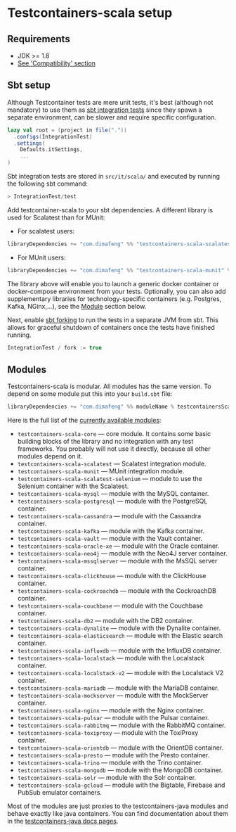 # Testcontainers-scala setup

## Requirements

* JDK >= 1.8
* [See 'Compatibility' section](https://www.testcontainers.org/compatibility.html)


## Sbt setup

Although Testcontainer tests are mere unit tests, it's best (although not mandatory) to use them as [sbt integration tests](https://www.scala-sbt.org/1.x/docs/Testing.html#Integration+Tests) since they spawn a separate environment, can be slower and require specific configuration. 

```scala
lazy val root = (project in file("."))
  .configs(IntegrationTest)
  .settings(
    Defaults.itSettings,
    ...
)    
```

Sbt integration tests are stored in `src/it/scala/` and executed by running the following sbt command:

```scala
> IntegrationTest/test
```

Add testcontainer-scala to your sbt dependencies. A different library is used for Scalatest than for MUnit:

* For scalatest users:
```scala
libraryDependencies += "com.dimafeng" %% "testcontainers-scala-scalatest" % testcontainersScalaVersion % "it"
```

* For MUnit users:
```scala
libraryDependencies += "com.dimafeng" %% "testcontainers-scala-munit" % testcontainersScalaVersion % "it"
```

The library above will enable you to launch a generic docker container or docker-compose environment from your tests. Optionally, you can also add supplementary libraries for technology-specific containers (e.g. Postgres, Kafka, NGinx,...), see the [Module](#modules) section below.


Next, enable [sbt forking](https://www.scala-sbt.org/1.x/docs/Forking.html#Forking) to run the tests in a separate JVM from sbt. This allows for graceful shutdown of containers once the tests have finished running.

```scala
IntegrationTest / fork := true
```

## Modules

Testcontainers-scala is modular. All modules has the same version. To depend on some module put this into your `build.sbt` file: 

```scala
libraryDependencies += "com.dimafeng" %% moduleName % testcontainersScalaVersion % "it"
```

Here is the full list of the [currently available modules](https://github.com/testcontainers/testcontainers-scala/tree/master/modules):

* `testcontainers-scala-core` — core module. 
  It contains some basic building blocks of the library and no integration with any test frameworks. 
  You probably will not use it directly, because all other modules depend on it.
* `testcontainers-scala-scalatest` — Scalatest integration module.
* `testcontainers-scala-munit` — MUnit integration module.
* `testcontainers-scala-scalatest-selenium` — module to use the Selenium container with the Scalatest.
* `testcontainers-scala-mysql` — module with the MySQL container.
* `testcontainers-scala-postgresql` — module with the PostgreSQL container.
* `testcontainers-scala-cassandra` — module with the Cassandra container.
* `testcontainers-scala-kafka` — module with the Kafka container.
* `testcontainers-scala-vault` — module with the Vault container.
* `testcontainers-scala-oracle-xe` — module with the Oracle container.
* `testcontainers-scala-neo4j` — module with the Neo4J server container.
* `testcontainers-scala-mssqlserver` — module with the MsSQL server container.
* `testcontainers-scala-clickhouse` — module with the ClickHouse container.
* `testcontainers-scala-cockroachdb` — module with the CockroachDB container.
* `testcontainers-scala-couchbase` — module with the Couchbase container.
* `testcontainers-scala-db2` — module with the DB2 container.
* `testcontainers-scala-dynalite` — module with the Dynalite container.
* `testcontainers-scala-elasticsearch` — module with the Elastic search container.
* `testcontainers-scala-influxdb` — module with the InfluxDB container.
* `testcontainers-scala-localstack` — module with the Localstack container.
* `testcontainers-scala-localstack-v2` — module with the Localstack V2 container.
* `testcontainers-scala-mariadb` — module with the MariaDB container.
* `testcontainers-scala-mockserver` — module with the MockServer container.
* `testcontainers-scala-nginx` — module with the Nginx container.
* `testcontainers-scala-pulsar` — module with the Pulsar container.
* `testcontainers-scala-rabbitmq` — module with the RabbitMQ container.
* `testcontainers-scala-toxiproxy` — module with the ToxiProxy container.
* `testcontainers-scala-orientdb` — module with the OrientDB container.
* `testcontainers-scala-presto` — module with the Presto container.
* `testcontainers-scala-trino` — module with the Trino container.
* `testcontainers-scala-mongodb` — module with the MongoDB container.
* `testcontainers-scala-solr` — module with the Solr container.
* `testcontainers-scala-gcloud` — module with the Bigtable, Firebase and PubSub emulator containers.

Most of the modules are just proxies to the testcontainers-java modules and behave exactly like java containers.
You can find documentation about them in the [testcontainers-java docs pages](https://www.testcontainers.org/).

